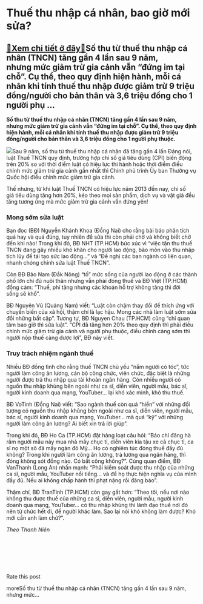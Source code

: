 Thuế thu nhập cá nhân, bao giờ mới sửa?
=======================================

[:gift:Xem chi tiết ở đây:gift:](https://hddtvn.com/thue-thu-nhap-ca-nhan-bao-gio-moi-sua/)Số thu từ thuế thu nhập cá nhân (TNCN) tăng gần 4 lần sau 9 năm, nhưng mức giảm trừ gia cảnh vẫn “đứng im tại chỗ”. Cụ thể, theo quy định hiện hành, mỗi cá nhân khi tính thuế thu nhập được giảm trừ 9 triệu đồng/người cho bản thân và 3,6 triệu đồng cho 1 người phụ …
-------------------------------------------------------------------------------------------------------------------------------------------------------------------------------------------------------------------------------------------------------------------------

**Số thu từ thuế thu nhập cá nhân (TNCN) tăng gần 4 lần sau 9 năm, nhưng mức giảm trừ gia cảnh vẫn “đứng im tại chỗ”. Cụ thể, theo quy định hiện hành, mỗi cá nhân khi tính thuế thu nhập được giảm trừ 9 triệu đồng/người cho bản thân và 3,6 triệu đồng cho 1 người phụ thuộc.**


![](https://hddtvn.com/wp-content/uploads/2021/01/5b4957455dthue_thu_nhap_ca_nhan_wobn.jpg)Sau 9 năm, số thu từ thuế thu nhập cá nhân đã tăng gần 4 lần
Đáng nói, luật Thuế TNCN quy định, trường hợp chỉ số giá tiêu dùng (CPI) biến động trên 20% so với thời điểm luật có hiệu lực thi hành hoặc thời điểm điều chỉnh mức giảm trừ gia cảnh gần nhất thì Chính phủ trình Ủy ban Thường vụ Quốc hội điều chỉnh mức giảm trừ gia cảnh.


Thế nhưng, từ khi luật Thuế TNCN có hiệu lực năm 2013 đến nay, chỉ số giá tiêu dùng tăng hơn 20%, kéo theo mọi sản phẩm, dịch vụ và vật giá đều tăng tương ứng mà mức giảm trừ gia cảnh vẫn đứng yên!


### Mong sớm sửa luật


Bạn đọc (BĐ) Nguyễn Khánh Khoa (Đồng Nai) cho rằng bài báo phân tích quá hay và quá đúng, tuy nhiên để sửa thì còn phải chờ và không biết chờ đến khi nào! Trong khi đó, BĐ NHT (TP.HCM) bức xúc vì “việc tận thu thuế TNCN đang gây nhiều khó khăn cho người lao động, bào mòn vào thu nhập tích lũy để tái tạo sức lao động…” và “Đề nghị các ban ngành có liên quan, nhanh chóng chỉnh sửa luật Thuế TNCN”.


Còn BĐ Bảo Nam (Đắk Nông) “tố” mức sống của người lao động ở các thành phố lớn chỉ đủ nuôi thân nhưng vẫn phải đóng thuế và BĐ Việt (TP.HCM) đồng cảm: “Thuế, phí tăng nhưng các khoản hỗ trợ không tăng thì đời sống sẽ khổ”.


BĐ Nguyên Vũ (Quảng Nam) viết: “Luật còn chậm thay đổi để thích ứng với chuyển biến của xã hội, thậm chí là lạc hậu. Mong các nhà làm luật sớm sửa đổi những bất cập”. Tương tự, BĐ Nguyen Chau (TP.HCM) cũng “chỉ quan tâm bao giờ thì sửa luật”. “CPI đã tăng hơn 20% theo quy định thì phải điều chỉnh mức giảm trừ gia cảnh và người phụ thuộc, điều chỉnh càng sớm thì người nộp thuế càng được lợi”, BĐ này viết.


### Truy trách nhiệm ngành thuế


Nhiều BĐ đồng tình cho rằng thuế TNCN chủ yếu “nắm người có tóc”, tức người làm công ăn lương, cán bộ công chức, viên chức, đặc biệt là những người được trả thu nhập qua tài khoản ngân hàng. Còn nhiều người có nguồn thu nhập khủng bên ngoài như ca sĩ, diễn viên, người mẫu, bác sĩ, người kinh doanh qua mạng, YouTuber… lại khó xác minh, khó thu thuế.


BĐ VoTinh (Đồng Nai) viết: “Sao ngành thuế còn quá “hiền” với những đối tượng có nguồn thu nhập khủng bên ngoài như ca sĩ, diễn viên, người mẫu, bác sĩ, người kinh doanh qua mạng, YouTuber… mà quá “kỹ” với những người làm công ăn lương? Ai biết xin trả lời giúp”.


Trong khi đó, BĐ Ho Ca (TP.HCM) đặt hàng loạt câu hỏi: “Báo chí đăng hà rầm người mẫu này mua nhà mấy chục tỉ, diễn viên kia tậu xe cả chục tỉ, ca sĩ nọ một sô đã mấy ngàn đô Mỹ… Họ có nghiêm túc đóng thuế đầy đủ không? Trong khi người làm công ăn lương, trả lương qua ngân hàng, thì đóng không sót đồng nào. Có bất công không?”. Cùng quan điểm, BĐ VanThanh (Long An) nhấn mạnh: “Phải kiểm soát được thu nhập của những ca sĩ, người mẫu, YouTuber nổi tiếng… và để họ thực hiện nghĩa vụ của mình đầy đủ. Nếu ai không chấp hành thì phạt nặng rồi đăng báo”.


Thậm chí, BĐ TranTinh (TP.HCM) còn gay gắt hơn: “Theo tôi, nếu nơi nào không thu được thuế của những ca sĩ, diễn viên, người mẫu, người kinh doanh qua mạng, YouTuber… có thu nhập khủng thì lãnh đạo thuế nơi đó nên từ chức hết đi, để người khác làm. Sao lại nói khó không làm được? Khó mới cần anh làm chứ?”.


*Theo Thanh Niên*


 


 


 








































Rate this post


moreSố thu từ thuế thu nhập cá nhân (TNCN) tăng gần 4 lần sau 9 năm, nhưng mức…


